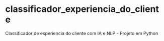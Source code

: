 # classificador_experiencia_do_cliente
Classificador de experiencia do cliente com IA e NLP - Projeto em Python
